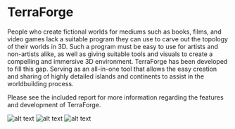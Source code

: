 # TerraForge

People who create fictional worlds for mediums such as books, films, and video games lack a suitable program they can use to carve out the topology of their worlds in 3D. Such a program must be easy to use for artists and non-artists alike, as well as giving suitable tools and visuals to create a compelling and immersive 3D environment. TerraForge has been developed to fill this gap. Serving as an all-in-one tool that allows the easy creation and sharing of highly detailed islands and continents to assist in the worldbuilding process.

Please see the included report for more information regarding the features and development of TerraForge.

![alt text](https://github.com/fennkm/UncertaintY-Game/blob/main/DemoAngle1.PNG?raw=true)
![alt text](https://github.com/fennkm/UncertaintY-Game/blob/main/DemoSide.PNG?raw=true)
![alt text](https://github.com/fennkm/UncertaintY-Game/blob/main/DemoTop.PNG?raw=true)
